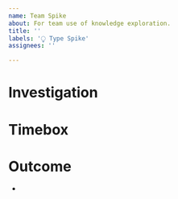 ```yaml
---
name: Team Spike
about: For team use of knowledge exploration.
title: ''
labels: '⧬ Type Spike'
assignees: ''

---
```


# Investigation

<!-- Please outline requirements and ideas here -->



# Timebox



# Outcome

- 
